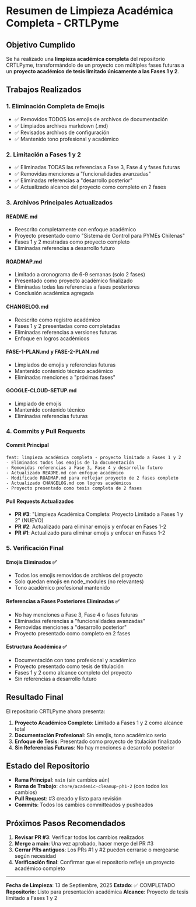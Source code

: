 # Resumen de Limpieza Académica Completa - CRTLPyme

## Objetivo Cumplido

Se ha realizado una **limpieza académica completa** del repositorio CRTLPyme, transformándolo de un proyecto con múltiples fases futuras a un **proyecto académico de tesis limitado únicamente a las Fases 1 y 2**.

## Trabajos Realizados

### 1. Eliminación Completa de Emojis
- ✅ Removidos TODOS los emojis de archivos de documentación
- ✅ Limpiados archivos markdown (.md)
- ✅ Revisados archivos de configuración
- ✅ Mantenido tono profesional y académico

### 2. Limitación a Fases 1 y 2
- ✅ Eliminadas TODAS las referencias a Fase 3, Fase 4 y fases futuras
- ✅ Removidas menciones a "funcionalidades avanzadas"
- ✅ Eliminadas referencias a "desarrollo posterior"
- ✅ Actualizado alcance del proyecto como completo en 2 fases

### 3. Archivos Principales Actualizados

#### README.md
- Reescrito completamente con enfoque académico
- Proyecto presentado como "Sistema de Control para PYMEs Chilenas"
- Fases 1 y 2 mostradas como proyecto completo
- Eliminadas referencias a desarrollo futuro

#### ROADMAP.md
- Limitado a cronograma de 6-9 semanas (solo 2 fases)
- Presentado como proyecto académico finalizado
- Eliminadas todas las referencias a fases posteriores
- Conclusión académica agregada

#### CHANGELOG.md
- Reescrito como registro académico
- Fases 1 y 2 presentadas como completadas
- Eliminadas referencias a versiones futuras
- Enfoque en logros académicos

#### FASE-1-PLAN.md y FASE-2-PLAN.md
- Limpiados de emojis y referencias futuras
- Mantenido contenido técnico académico
- Eliminadas menciones a "próximas fases"

#### GOOGLE-CLOUD-SETUP.md
- Limpiado de emojis
- Mantenido contenido técnico
- Eliminadas referencias futuras

### 4. Commits y Pull Requests

#### Commit Principal
```
feat: limpieza académica completa - proyecto limitado a Fases 1 y 2
- Eliminados todos los emojis de la documentación
- Removidas referencias a Fase 3, Fase 4 y desarrollo futuro
- Actualizado README.md con enfoque académico
- Modificado ROADMAP.md para reflejar proyecto de 2 fases completo
- Actualizado CHANGELOG.md con logros académicos
- Proyecto presentado como tesis completa de 2 fases
```

#### Pull Requests Actualizados
- **PR #3**: "Limpieza Académica Completa: Proyecto Limitado a Fases 1 y 2" (NUEVO)
- **PR #2**: Actualizado para eliminar emojis y enfocar en Fases 1-2
- **PR #1**: Actualizado para eliminar emojis y enfocar en Fases 1-2

### 5. Verificación Final

#### Emojis Eliminados ✅
- Todos los emojis removidos de archivos del proyecto
- Solo quedan emojis en node_modules (no relevantes)
- Tono académico profesional mantenido

#### Referencias a Fases Posteriores Eliminadas ✅
- No hay menciones a Fase 3, Fase 4 o fases futuras
- Eliminadas referencias a "funcionalidades avanzadas"
- Removidas menciones a "desarrollo posterior"
- Proyecto presentado como completo en 2 fases

#### Estructura Académica ✅
- Documentación con tono profesional y académico
- Proyecto presentado como tesis de titulación
- Fases 1 y 2 como alcance completo del proyecto
- Sin referencias a desarrollo futuro

## Resultado Final

El repositorio CRTLPyme ahora presenta:

1. **Proyecto Académico Completo**: Limitado a Fases 1 y 2 como alcance total
2. **Documentación Profesional**: Sin emojis, tono académico serio
3. **Enfoque de Tesis**: Presentado como proyecto de titulación finalizado
4. **Sin Referencias Futuras**: No hay menciones a desarrollo posterior

## Estado del Repositorio

- **Rama Principal**: `main` (sin cambios aún)
- **Rama de Trabajo**: `chore/academic-cleanup-ph1-2` (con todos los cambios)
- **Pull Request**: #3 creado y listo para revisión
- **Commits**: Todos los cambios committeados y pusheados

## Próximos Pasos Recomendados

1. **Revisar PR #3**: Verificar todos los cambios realizados
2. **Merge a main**: Una vez aprobado, hacer merge del PR #3
3. **Cerrar PRs antiguos**: Los PRs #1 y #2 pueden cerrarse o mergearse según necesidad
4. **Verificación final**: Confirmar que el repositorio refleje un proyecto académico completo

---

**Fecha de Limpieza**: 13 de Septiembre, 2025
**Estado**: ✅ COMPLETADO
**Repositorio**: Listo para presentación académica
**Alcance**: Proyecto de tesis limitado a Fases 1 y 2
